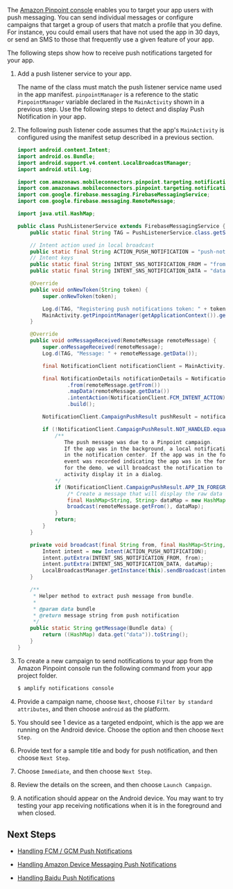 The [Amazon Pinpoint console](https://console.aws.amazon.com/pinpoint/) enables you to target your app users with push messaging. You can send individual messages or configure campaigns that target a group of users that match a profile that you define.
For instance, you could email users that have not used the app in 30 days, or send an SMS to those that frequently use a given feature of your app.

The following steps show how to receive push notifications targeted for your app.

1. Add a push listener service to your app.

    The name of the class must match the push listener service name used in the app manifest.
    `pinpointManager` is a reference to the static `PinpointManager` variable declared in
    the `MainActivity` shown in a previous step. Use the following steps to detect and display Push
    Notification in your app.

1. The following push listener code assumes that the app's `MainActivity` is configured using the manifest setup described in a previous section.

    ```java
    import android.content.Intent;
    import android.os.Bundle;
    import android.support.v4.content.LocalBroadcastManager;
    import android.util.Log;

    import com.amazonaws.mobileconnectors.pinpoint.targeting.notification.NotificationClient;
    import com.amazonaws.mobileconnectors.pinpoint.targeting.notification.NotificationDetails;
    import com.google.firebase.messaging.FirebaseMessagingService;
    import com.google.firebase.messaging.RemoteMessage;

    import java.util.HashMap;

    public class PushListenerService extends FirebaseMessagingService {
        public static final String TAG = PushListenerService.class.getSimpleName();

        // Intent action used in local broadcast
        public static final String ACTION_PUSH_NOTIFICATION = "push-notification";
        // Intent keys
        public static final String INTENT_SNS_NOTIFICATION_FROM = "from";
        public static final String INTENT_SNS_NOTIFICATION_DATA = "data";

        @Override
        public void onNewToken(String token) {
            super.onNewToken(token);

            Log.d(TAG, "Registering push notifications token: " + token);
            MainActivity.getPinpointManager(getApplicationContext()).getNotificationClient().registerDeviceToken(token);
        }

        @Override
        public void onMessageReceived(RemoteMessage remoteMessage) {
            super.onMessageReceived(remoteMessage);
            Log.d(TAG, "Message: " + remoteMessage.getData());

            final NotificationClient notificationClient = MainActivity.getPinpointManager(getApplicationContext()).getNotificationClient();

            final NotificationDetails notificationDetails = NotificationDetails.builder()
                    .from(remoteMessage.getFrom())
                    .mapData(remoteMessage.getData())
                    .intentAction(NotificationClient.FCM_INTENT_ACTION)
                    .build();

            NotificationClient.CampaignPushResult pushResult = notificationClient.handleCampaignPush(notificationDetails);

            if (!NotificationClient.CampaignPushResult.NOT_HANDLED.equals(pushResult)) {
                /**
                   The push message was due to a Pinpoint campaign.
                   If the app was in the background, a local notification was added
                   in the notification center. If the app was in the foreground, an
                   event was recorded indicating the app was in the foreground,
                   for the demo, we will broadcast the notification to let the main
                   activity display it in a dialog.
                */
                if (NotificationClient.CampaignPushResult.APP_IN_FOREGROUND.equals(pushResult)) {
                    /* Create a message that will display the raw data of the campaign push in a dialog. */
                    final HashMap<String, String> dataMap = new HashMap<>(remoteMessage.getData());
                    broadcast(remoteMessage.getFrom(), dataMap);
                }
                return;
            }
        }

        private void broadcast(final String from, final HashMap<String, String> dataMap) {
            Intent intent = new Intent(ACTION_PUSH_NOTIFICATION);
            intent.putExtra(INTENT_SNS_NOTIFICATION_FROM, from);
            intent.putExtra(INTENT_SNS_NOTIFICATION_DATA, dataMap);
            LocalBroadcastManager.getInstance(this).sendBroadcast(intent);
        }

        /**
         * Helper method to extract push message from bundle.
         *
         * @param data bundle
         * @return message string from push notification
         */
        public static String getMessage(Bundle data) {
            return ((HashMap) data.get("data")).toString();
        }
    }
    ```

1. To create a new campaign to send notifications to your app from the Amazon Pinpoint console run the following command from your app project folder.

    ```bash
    $ amplify notifications console
    ```

1. Provide a campaign name, choose `Next`, choose `Filter by standard attributes`, and then choose `android` as the platform.

1. You should see 1 device as a targeted endpoint, which is the app we are running on the Android device. Choose the option and then choose `Next Step`.

1. Provide text for a sample title and body for push notification, and then choose `Next Step`.

1. Choose `Immediate`, and then choose `Next Step`.

1. Review the details on the screen, and then choose `Launch Campaign`.

1. A notification should appear on the Android device. You may want to try testing your app receiving notifications when it is in the foreground and when closed.

## Next Steps

* [Handling FCM / GCM Push Notifications](~/sdk/push-notifications/setup-push-service.md#handling-fcmgcm-push-notifications)

* [Handling Amazon Device Messaging Push Notifications](~/sdk/push-notifications/setup-push-service.md#handling-amazon-device-messaging-push-notifications)

* [Handling Baidu Push Notifications](~/sdk/push-notifications/setup-push-service.md#handling-baidu-push-notifications)